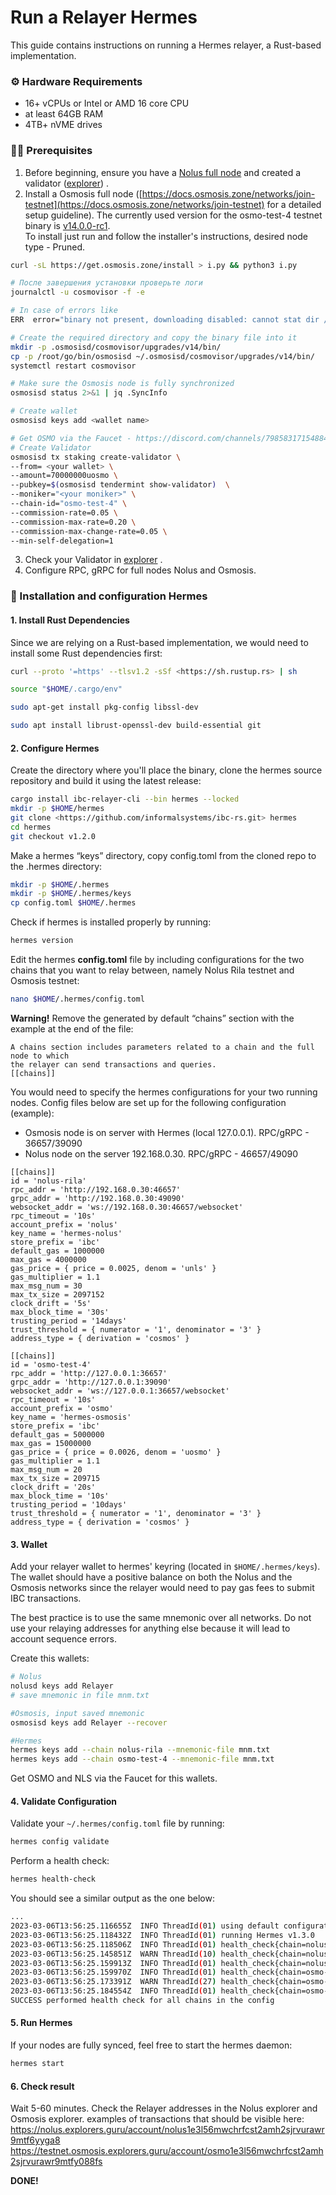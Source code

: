 
# Run a Relayer Hermes
This guide contains instructions on running a Hermes relayer, a Rust-based implementation.
</aside>

### ⚙ Hardware Requirements
-   16+ vCPUs or Intel or AMD 16 core CPU
-   at least 64GB RAM
-   4TB+ nVME drives

### 👨‍🏭 Prerequisites

1. Before beginning, ensure you have a [Nolus full node](https://www.notion.so/Run-a-Full-Node-7a92545223e7483bb4a02cce30b53aa8) and created a validator ([explorer](https://nolus.explorers.guru/validators)) . 
2. Install a Osmosis full node ([](https://docs.osmosis.zone/networks/join-testnet)[https://docs.osmosis.zone/networks/join-testnet](https://docs.osmosis.zone/networks/join-testnet) for a detailed setup guideline). The currently used version for the osmo-test-4 testnet binary is [v14.0.0-rc1](https://github.com/osmosis-labs/osmosis/releases/tag/v14.0.0-rc1).  
To install just run and follow the installer's instructions, desired node type - Pruned.
```bash	
curl -sL https://get.osmosis.zone/install > i.py && python3 i.py

# После завершения установки проверьте логи
journalctl -u cosmovisor -f -e

# In case of errors like
ERR  error="binary not present, downloading disabled: cannot stat dir /root/.osmosisd/cosmovisor/upgrades/v14/bin/osmosisd: stat /root/.osmosisd/cosmovisor/upgrades/v14/bin/osmosisd: no such file or directory" module=cosmovisor

# Create the required directory and copy the binary file into it
mkdir -p .osmosisd/cosmovisor/upgrades/v14/bin/
cp -p /root/go/bin/osmosisd ~/.osmosisd/cosmovisor/upgrades/v14/bin/
systemctl restart cosmovisor

# Make sure the Osmosis node is fully synchronized
osmosisd status 2>&1 | jq .SyncInfo

# Create wallet
osmosisd keys add <wallet name>

# Get OSMO via the Faucet - https://discord.com/channels/798583171548840026/911309363464007741
# Create Validator
osmosisd tx staking create-validator \
--from= <your wallet> \
--amount=70000000uosmo \
--pubkey=$(osmosisd tendermint show-validator)  \
--moniker="<your moniker>" \
--chain-id="osmo-test-4" \
--commission-rate=0.05 \
--commission-max-rate=0.20 \
--commission-max-change-rate=0.05 \
--min-self-delegation=1 
```
3. Check your Validator in [explorer](https://testnet.osmosis.explorers.guru/validators) .
4. Configure RPC, gRPC for full nodes Nolus and Osmosis.

### 🌉 Installation and configuration Hermes

#### 1. Install Rust Dependencies

Since we are relying on a Rust-based implementation, we would need to install some Rust dependencies first:
```bash
curl --proto '=https' --tlsv1.2 -sSf <https://sh.rustup.rs> | sh

```

```bash
source "$HOME/.cargo/env"

```

```bash
sudo apt-get install pkg-config libssl-dev

```

```bash
sudo apt install librust-openssl-dev build-essential git

```

#### 2. Configure Hermes

Create the directory where you'll place the binary, clone the hermes source repository and build it using the latest release:

```bash
cargo install ibc-relayer-cli --bin hermes --locked
mkdir -p $HOME/hermes
git clone <https://github.com/informalsystems/ibc-rs.git> hermes
cd hermes
git checkout v1.2.0

```

Make a hermes “keys” directory, copy config.toml from the cloned repo to the .hermes directory:

```bash
mkdir -p $HOME/.hermes
mkdir -p $HOME/.hermes/keys
cp config.toml $HOME/.hermes

```

Check if hermes is installed properly by running:

```bash
hermes version

```

Edit the hermes **config.toml** file by including configurations for the two chains that you want to relay between, namely Nolus Rila testnet and Osmosis testnet:

```bash
nano $HOME/.hermes/config.toml

```
**Warning!**  Remove the generated by default “chains” section with the example at the end of the file:
```
A chains section includes parameters related to a chain and the full node to which
the relayer can send transactions and queries.
[[chains]]
```
You would need to specify the hermes configurations for your two running nodes. 
Сonfig files below are set up for the following configuration (example):

 - Оsmosis node is on server with Hermes (local 127.0.0.1). RPC/gRPC - 36657/39090 
 - Nolus node on the server 192.168.0.30. RPC/gRPC - 46657/49090

```
[[chains]]
id = 'nolus-rila'
rpc_addr = 'http://192.168.0.30:46657'
grpc_addr = 'http://192.168.0.30:49090'
websocket_addr = 'ws://192.168.0.30:46657/websocket'
rpc_timeout = '10s'
account_prefix = 'nolus'
key_name = 'hermes-nolus'
store_prefix = 'ibc'
default_gas = 1000000
max_gas = 4000000
gas_price = { price = 0.0025, denom = 'unls' }
gas_multiplier = 1.1
max_msg_num = 30
max_tx_size = 2097152
clock_drift = '5s'
max_block_time = '30s'
trusting_period = '14days'
trust_threshold = { numerator = '1', denominator = '3' }
address_type = { derivation = 'cosmos' }

[[chains]]
id = 'osmo-test-4'
rpc_addr = 'http://127.0.0.1:36657'
grpc_addr = 'http://127.0.0.1:39090'
websocket_addr = 'ws://127.0.0.1:36657/websocket'
rpc_timeout = '10s'
account_prefix = 'osmo'
key_name = 'hermes-osmosis'
store_prefix = 'ibc'
default_gas = 5000000
max_gas = 15000000
gas_price = { price = 0.0026, denom = 'uosmo' }
gas_multiplier = 1.1
max_msg_num = 20
max_tx_size = 209715
clock_drift = '20s'
max_block_time = '10s'
trusting_period = '10days'
trust_threshold = { numerator = '1', denominator = '3' }
address_type = { derivation = 'cosmos' }

```
#### 3. Wallet
Add your relayer wallet to hermes' keyring (located in `$HOME/.hermes/keys`). The wallet should have a positive balance on both the Nolus and the Osmosis networks since the relayer would need to pay gas fees to submit IBC transactions.

The best practice is to use the same mnemonic over all networks. Do not use your relaying addresses for anything else because it will lead to account sequence errors. 

Create this wallets:
```bash
# Nolus
nolusd keys add Relayer
# save mnemonic in file mnm.txt
```
```bash
#Osmosis, input saved mnemonic
osmosisd keys add Relayer --recover
```
```bash
#Hermes
hermes keys add --chain nolus-rila --mnemonic-file mnm.txt
hermes keys add --chain osmo-test-4 --mnemonic-file mnm.txt

```
Get OSMO and NLS via the Faucet for this wallets.

#### 4. Validate Configuration

Validate your `~/.hermes/config.toml` file by running:

```bash
hermes config validate

```

Perform a health check:

```bash
hermes health-check

```

You should see a similar output as the one below:

```bash
...
2023-03-06T13:56:25.116655Z  INFO ThreadId(01) using default configuration from '/root/.hermes/config.toml'
2023-03-06T13:56:25.118432Z  INFO ThreadId(01) running Hermes v1.3.0
2023-03-06T13:56:25.118506Z  INFO ThreadId(01) health_check{chain=nolus-rila}: performing health check...
2023-03-06T13:56:25.145851Z  WARN ThreadId(10) health_check{chain=nolus-rila}: Chain 'nolus-rila' has no minimum gas price value configured for denomination 'unls'. This is usually a sign of misconfiguration, please check your config.toml
2023-03-06T13:56:25.159913Z  INFO ThreadId(01) health_check{chain=nolus-rila}: chain is healthy
2023-03-06T13:56:25.159970Z  INFO ThreadId(01) health_check{chain=osmo-test-4}: performing health check...
2023-03-06T13:56:25.173391Z  WARN ThreadId(27) health_check{chain=osmo-test-4}: Chain 'osmo-test-4' has no minimum gas price value configured for denomination 'uosmo'. This is usually a sign of misconfiguration, please check your config.toml
2023-03-06T13:56:25.184554Z  INFO ThreadId(01) health_check{chain=osmo-test-4}: chain is healthy
SUCCESS performed health check for all chains in the config


```

#### 5. Run Hermes

If your nodes are fully synced, feel free to start the hermes daemon:

```bash
hermes start

```
#### 6. Check result
Wait 5-60 minutes. 
Check the Relayer addresses in the Nolus explorer and Osmosis explorer. examples of transactions that should be visible here:
https://nolus.explorers.guru/account/nolus1e3l56mwchrfcst2amh2sjrvurawr9mtf6yyga8
https://testnet.osmosis.explorers.guru/account/osmo1e3l56mwchrfcst2amh2sjrvurawr9mtfy088fs

**DONE!**
